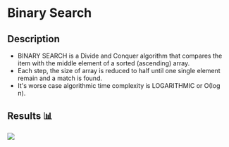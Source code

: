 Binary Search
=======================

## Description

- BINARY SEARCH is a Divide and Conquer algorithm that compares the item with the middle element of a sorted (ascending) array.
- Each step, the size of array is reduced to half until one single element remain and a match is found.
- It's worse case algorithmic time complexity is LOGARITHMIC or Ο(log n).

## Results 📊

<img src="https://github.com/Vlajkovic01/Data-Structures-and-Algorithms-in-Java/blob/main/others/search.gif" align=center>
